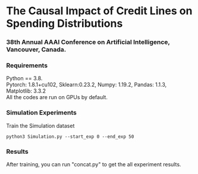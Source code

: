 # The Causal Impact of Credit Lines on Spending Distributions
### 38th Annual AAAI Conference on Artificial Intelligence, Vancouver, Canada.

### Requirements
Python == 3.8.   
Pytorch: 1.8.1+cu102, Sklearn:0.23.2, Numpy: 1.19.2, Pandas: 1.1.3, Matplotlib: 3.3.2   
All the codes are run on GPUs by default. 

### Simulation Experiments
Train the Simulation dataset
```
python3 Simulation.py --start_exp 0 --end_exp 50
```

### Results 
After training, you can run "concat.py" to get the all experiment results.  
